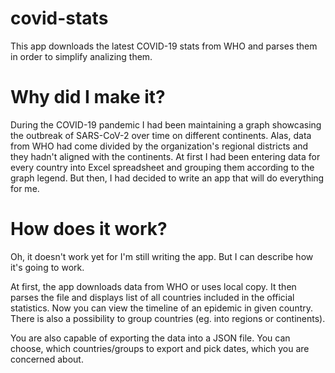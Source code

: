 # covid-stats
This app downloads the latest COVID-19 stats from WHO and parses them in order to simplify analizing them.

# Why did I make it?
During the COVID-19 pandemic I had been maintaining a graph showcasing the outbreak of SARS-CoV-2 over time on different continents. Alas, data from WHO had come divided by the organization's regional districts and they hadn't aligned with the continents. At first I had been entering data for every country into Excel spreadsheet and grouping them according to the graph legend. But then, I had decided to write an app that will do everything for me.

# How does it work?
Oh, it doesn't work yet for I'm still writing the app. But I can describe how it's going to work.

At first, the app downloads data from WHO or uses local copy. It then parses the file and displays list of all countries included in the official statistics. Now you can view the timeline of an epidemic in given country. There is also a possibility to group countries (eg. into regions or continents).

You are also capable of exporting the data into a JSON file. You can choose, which countries/groups to export and pick dates, which you are concerned about.
